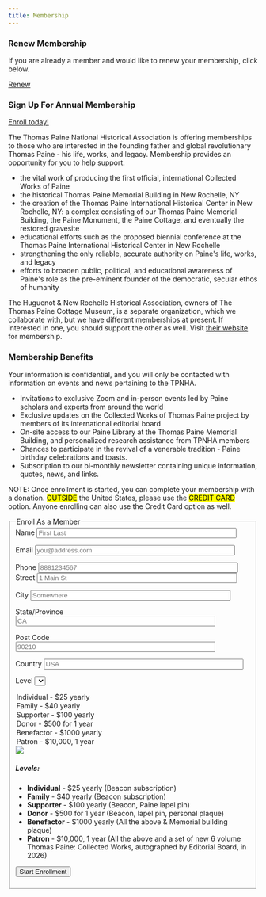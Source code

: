```yaml
---
title: Membership
---
```



<div class="bg-lightest-blue w-100 pa3 br3 bb br b--black-20">
<h3>Renew Membership</h3>

<p>
If you are already a member and would like to renew your membership, click below.
</p>

<a class="fw4 f6 br-pill bg-dark-blue no-underline lightest-blue ba hover-washed-blue b--light-blue grow pv2 ph3 dib mr3"
   href="/pages/renew-membership.html">
  Renew
</a>
</div>


<h3>Sign Up For Annual Membership</h3>

<a href="#enroll">Enroll today!</a>

The Thomas Paine National Historical Association is offering
memberships to those who are interested in the founding father and
global revolutionary Thomas Paine - his life, works, and
legacy. Membership provides an opportunity for you to help support:

- the vital work of producing the first official, international Collected Works of Paine
- the historical Thomas Paine Memorial Building in New Rochelle, NY
- the creation of the Thomas Paine International Historical Center in New Rochelle, NY: a complex consisting of our Thomas Paine Memorial Building, the Paine Monument, the Paine Cottage, and eventually the restored gravesite
- educational efforts such as the proposed biennial conference at the Thomas Paine International Historical Center in New Rochelle
- strengthening the only reliable, accurate authority on Paine's life, works, and legacy
- efforts to broaden public, political, and educational awareness of Paine's role as the pre-eminent founder of the democratic, secular ethos of humanity

<p>
The Huguenot & New Rochelle Historical Association, owners of The Thomas Paine Cottage Museum, is a separate organization, which we collaborate with,
but we have different memberships at present. If interested in one, you should support the other as well. Visit <a href="http://www.thomaspainecottage.org">their website</a> for membership.
</p>

<h3>
    Membership Benefits
</h3>
  <p>
    Your information is confidential, and you will only be contacted with information on events and news pertaining to the TPNHA.
  </p>

<ul>
 <li>Invitations to exclusive Zoom and in-person events led by Paine scholars and experts from around the world</li>
 <li>Exclusive updates on the Collected Works of Thomas Paine project by members of its international editorial board</li>
 <li>On-site access to our Paine Library at the Thomas Paine Memorial Building, and personalized research assistance from TPNHA members</li>
 <li>Chances to participate in the revival of a venerable tradition - Paine birthday celebrations and toasts.</li>
 <li>Subscription to our bi-monthly newsletter containing unique information, quotes, news, and links.</li>
</ul>

<p> <span style="background: var(--color-tertiary);">NOTE:</span> Once enrollment is started, you can complete your membership with
a donation. <mark>OUTSIDE</mark> the United States, please use the <mark>CREDIT CARD</mark>
option. Anyone enrolling can also use the Credit Card option as well.
</p>

<a name="enroll"></a>
<form class="pa4 black-80" action="/cgi-bin/mem.cgi" method="post">

<fieldset class="ba b--transparent ph0 mh0">
<legend class="ph0 mh0 fw6">
Enroll As a Member
</legend>
  <label class="mt3 db fw4 lh-copy f6" for="name">Name</label>
  <input class="pa2 input-reset ba bg-transparent w-100 measure" name="name" type="text" value="" id="name" placeholder="First Last" style="width:85%;">

  <label class="mt3 db fw4 lh-copy f6" for="email">Email</label>
  <input class="pa2 input-reset ba bg-transparent w-100 measure" name="email" type="text" value="" id="email" placeholder="you@address.com" style="width:85%;">

  <label class="mt3 db fw4 lh-copy f6" for="phone">Phone</label>
  <input class="pa2 input-reset ba bg-transparent w-100 measure" name="phone" type="text" value="" id="phone" placeholder="8881234567" style="width:85%;">
  <label class="mt3 db fw4 lh-copy f6" for="street">Street</label>
  <input class="pa2 input-reset ba bg-transparent w-100 measure" name="street" type="text" value="" id="street" placeholder="1 Main St" style="width:85%;">

  <label class="mt3 db fw4 lh-copy f6" for="city">City</label>
  <input class="pa2 input-reset ba bg-transparent w-100 measure" name="city" type="text" value="" id="city" placeholder="Somewhere" style="width:85%;">

  <label class="mt3 db fw4 lh-copy f6" for="state">State/Province</label>
  <input class="pa2 input-reset ba bg-transparent w-100 measure" name="state" type="text" value="" id="state" placeholder="CA" style="width:85%;">

  <label class="mt3 db fw4 lh-copy f6" for="postcode">Post Code</label>
  <input class="pa2 input-reset ba bg-transparent w-100 measure" name="postcode" type="text" value="" id="postcode" placeholder="90210" style="width:85%;">

  <label class="mt3 db fw4 lh-copy f6" for="country">Country</label>
  <input class="pa2 input-reset ba bg-transparent w-100 measure" name="country" type="text" value="" id="country" placeholder="USA" style="width:85%;">

  <label class="mt3 db fw4 lh-copy f6" for="level">Level</label>
  <select name="level" id="level" class="pa2 ba bg-transparent w-100 measure">
  <option>Individual - $25 yearly</option>
  <option>Family - $40 yearly</option>
  <option>Supporter - $100 yearly</option>
  <option>Donor - $500 for 1 year</option>
  <option>Benefactor - $1000 yearly</option>
  <option>Patron - $10,000, 1 year</option>
  </select>
<img class="fr" src="/images/paine-lapel-pin.png"/>

  <h5>Levels:</h5>
<ul>
 <li><b>Individual</b> - $25 yearly (Beacon subscription)</li>
 <li><b>Family</b> - $40 yearly (Beacon subscription)</li>
 <li><b>Supporter</b> - $100 yearly (Beacon, Paine lapel pin)</li>
 <li><b>Donor</b> - $500 for 1 year (Beacon, lapel pin, personal plaque)</li>
 <li><b>Benefactor</b> - $1000 yearly (All the above & Memorial building plaque)</li>
 <li><b>Patron</b> - $10,000, 1 year (All the above and a set of new 6 volume Thomas Paine: Collected Works, autographed by Editorial Board, in 2026)</li>
</ul>



  <button class="fw4 f6 br-pill bg-dark-green no-underline light-green ba b--dark-green grow pv2 ph3 dib mr3 mt3" alt="Start Enrollment" name="submit">Start Enrollment</button>
</fieldset>
</form>

